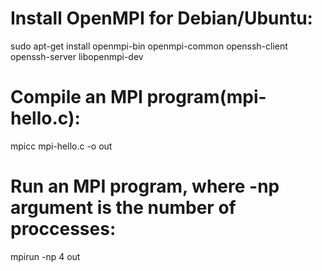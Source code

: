 # Install OpenMPI for Debian/Ubuntu:
sudo apt-get install openmpi-bin openmpi-common openssh-client openssh-server libopenmpi-dev

# Compile an MPI program(mpi-hello.c):
mpicc mpi-hello.c -o out

# Run an MPI program, where -np argument is the number of proccesses:
mpirun -np 4 out
